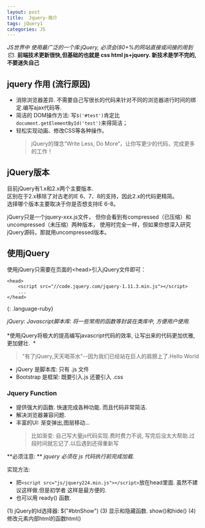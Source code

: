 ```yaml
---
layout: post
title:  Jquery-简介
tags: jQuery1
categories: JS
---
```

*JS世界中 使用最广泛的一个库:jQuery, 必须会(80+%的网站直接或间接的用到它).* 
**前端技术更新很快,但基础的也就是 css html js+jquery. 新技术是学不完的,不要迷失自己**

## jquery 作用 (流行原因)
- 消除浏览器差异. 不需要自己写很长的代码来针对不同的浏览器进行时间的绑定.编写ajax代码等.
- 简洁的 DOM操作方法: 写`$('#test')`肯定比`document.getElementById('test')`来得简洁；
- 轻松实现动画、修改CSS等各种操作。
	> jQuery的理念“Write Less, Do More“，让你写更少的代码，完成更多的工作！


## jQuery版本
目前jQuery有1.x和2.x两个主要版本.  
区别在于2.x移除了对古老的IE 6、7、8的支持，因此2.x的代码更精简。  
选择哪个版本主要取决于你是否想支持IE 6-8。

jQuery只是一个jquery-xxx.js文件，
但你会看到有compressed（已压缩）和uncompressed（未压缩）两种版本，
使用时完全一样，但如果你想深入研究jQuery源码，那就用uncompressed版本。


## 使用jQuery
使用jQuery只需要在页面的\<head\>引入jQuery文件即可：

~~~
<head>
    <script src="//code.jquery.com/jquery-1.11.3.min.js"></script>
    ...
</head>
~~~
{: .language-ruby}




*jQuery: Javascript脚本库: 将一些常用的函数等封装在类库中, 方便用户使用.*  
<br>
*使用jQuery将极大的提高编写javascript代码的效率, 让写出来的代码更加优雅, 更加健壮.   *
> "有了jQuery,天天喝茶水"--因为我们已经站在巨人的肩膀上了.Hello World


- jQuery  是脚本库: 只有 .js 文件 
- Bootstrap 是框架: 既要引入.js 还要引入 .css 


### Jquery Function
- 提供强大的函数. 快速完成各种功能. 而且代码非常简洁.  
- 解决浏览器兼容问题.
- 丰富的UI: 渐变弹出,图层移动...  
	> 比如渐变: 自己写大量js代码实现.费时费力不说, 写完后没太大帮助.过段时间就忘记了.以后遇到还得重新写



**必须注意: ** *jquery 必须在 js 代码执行前完成加载.*

实现方法:  
- 把`<script src="js/jquery224.min.js"></script>`放在head里面. 虽然不建议这样做.但是初学者 这样是最方便的.
- 也可以用 ready() 函数.




(1) jQuery的Id选择器: $("#btnShow")
(3) 显示和隐藏函数. show()和hide()
(4) 修改元素内部html的函数html()
